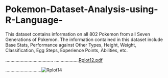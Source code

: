 # Pokemon-Dataset-Analysis-using-R-Language-
This dataset contains information on all 802 Pokemon from all Seven Generations of Pokemon. The information contained in this dataset include Base Stats, Performance against Other Types, Height, Weight, Classification, Egg Steps, Experience Points, Abilities, etc.

.....................................
...................[Rplot12.pdf](https://github.com/user-attachments/files/16415453/Rplot12.pdf)

............................![Rplot14](https://github.com/user-attachments/assets/5816cce4-84c7-4974-959b-4feb809326cd)

